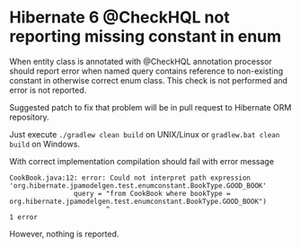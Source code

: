 # Hibernate 6 @CheckHQL not reporting missing constant in enum

When entity class is annotated with @CheckHQL annotation processor should report error when named query contains reference to non-existing constant in otherwise correct enum class. This check is not performed and error is not reported.

Suggested patch to fix that problem will be in pull request to Hibernate ORM repository.

Just execute `./gradlew clean build` on UNIX/Linux or `gradlew.bat clean build` on Windows. 

With correct implementation compilation should fail with error message

```
CookBook.java:12: error: Could not interpret path expression 'org.hibernate.jpamodelgen.test.enumconstant.BookType.GOOD_BOOK'
                query = "from CookBook where bookType = org.hibernate.jpamodelgen.test.enumconstant.BookType.GOOD_BOOK")
                        ^
1 error

```

However, nothing is reported.

